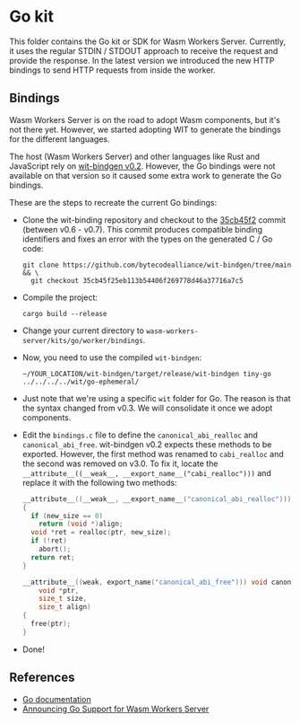 # Go kit

This folder contains the Go kit or SDK for Wasm Workers Server. Currently, it uses the regular STDIN / STDOUT approach to receive the request and provide the response. In the latest version we introduced the new HTTP bindings to send HTTP requests from inside the worker.

## Bindings

Wasm Workers Server is on the road to adopt Wasm components, but it's not there yet. However, we started adopting WIT to generate the bindings for the different languages.

The host (Wasm Workers Server) and other languages like Rust and JavaScript rely on [wit-bindgen v0.2](https://github.com/bytecodealliance/wit-bindgen/tree/v0.2.0). However, the Go bindings were not available on that version so it caused some extra work to generate the Go bindings.

These are the steps to recreate the current Go bindings:

- Clone the wit-binding repository and checkout to the [35cb45f2](https://github.com/bytecodealliance/wit-bindgen/commit/35cb45f25eb113b54406f269778d46a37716a7c5) commit (between v0.6 - v0.7). This commit produces compatible binding identifiers and fixes an error with the types on the generated C / Go code:

    ```
    git clone https://github.com/bytecodealliance/wit-bindgen/tree/main && \
      git checkout 35cb45f25eb113b54406f269778d46a37716a7c5
    ```

- Compile the project:

    ```
    cargo build --release
    ```

- Change your current directory to `wasm-workers-server/kits/go/worker/bindings`.
- Now, you need to use the compiled `wit-bindgen`:

    ```
    ~/YOUR_LOCATION/wit-bindgen/target/release/wit-bindgen tiny-go ../../../../wit/go-ephemeral/
    ```

- Just note that we're using a specific `wit` folder for Go. The reason is that the syntax changed from v0.3. We will consolidate it once we adopt components.
- Edit the `bindings.c` file to define the `canonical_abi_realloc` and `canonical_abi_free`. wit-bindgen v0.2 expects these methods to be exported. However, the first method was renamed to `cabi_realloc` and the second was removed on v3.0. To fix it, locate the `__attribute__((__weak__, __export_name__("cabi_realloc")))` and replace it with the following two methods:

    ```c
    __attribute__((__weak__, __export_name__("canonical_abi_realloc"))) void *cabi_realloc(void *ptr, size_t old_size, size_t align, size_t new_size)
    {
      if (new_size == 0)
        return (void *)align;
      void *ret = realloc(ptr, new_size);
      if (!ret)
        abort();
      return ret;
    }

    __attribute__((weak, export_name("canonical_abi_free"))) void canonical_abi_free(
        void *ptr,
        size_t size,
        size_t align)
    {
      free(ptr);
    }
    ```

- Done!

## References

* [Go documentation](https://workers.wasmlabs.dev/docs/languages/go)
* [Announcing Go Support for Wasm Workers Server](https://wasmlabs.dev/articles/go-support-on-wasm-workers-server/)
